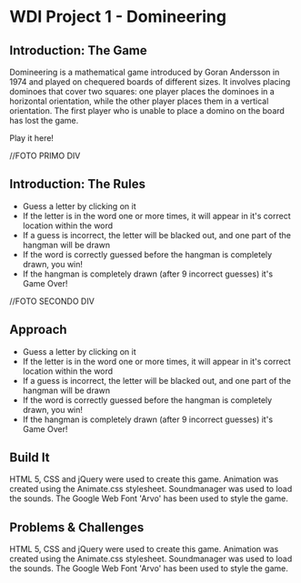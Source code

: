 # WDI Project 1 - Domineering


## Introduction: The Game

Domineering is a mathematical game introduced by Goran Andersson in 1974 and played on chequered boards of different sizes. It involves placing dominoes that cover two squares: one player places the dominoes in a horizontal orientation, while the other player places them in a vertical orientation. The first player who is unable to place a domino on the board has lost the game.

Play it here!

//FOTO PRIMO DIV


## Introduction: The Rules

- Guess a letter by clicking on it
- If the letter is in the word one or more times, it will appear in it's correct location within the word
- If a guess is incorrect, the letter will be blacked out, and one part of the hangman will be drawn
- If the word is correctly guessed before the hangman is completely drawn, you win!
- If the hangman is completely drawn (after 9 incorrect guesses) it's Game Over!

//FOTO SECONDO DIV


## Approach

- Guess a letter by clicking on it
- If the letter is in the word one or more times, it will appear in it's correct location within the word
- If a guess is incorrect, the letter will be blacked out, and one part of the hangman will be drawn
- If the word is correctly guessed before the hangman is completely drawn, you win!
- If the hangman is completely drawn (after 9 incorrect guesses) it's Game Over!


## Build It

HTML 5, CSS and jQuery were used to create this game.
Animation was created using the Animate.css stylesheet.
Soundmanager was used to load the sounds.
The Google Web Font 'Arvo' has been used to style the game.


## Problems & Challenges

HTML 5, CSS and jQuery were used to create this game.
Animation was created using the Animate.css stylesheet.
Soundmanager was used to load the sounds.
The Google Web Font 'Arvo' has been used to style the game.
